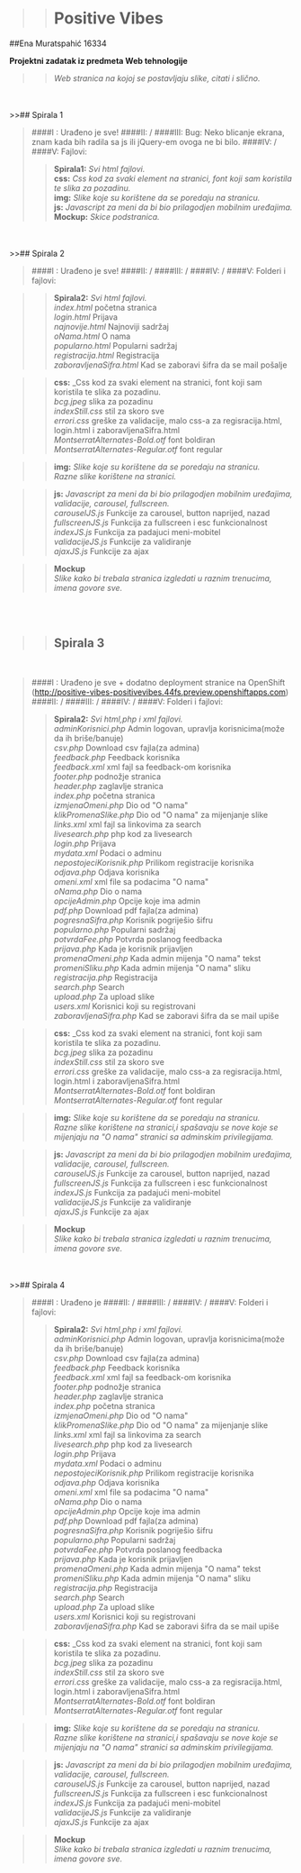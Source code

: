 ﻿>># Positive Vibes
##Ena Muratspahić 16334
<br>

**Projektni zadatak iz predmeta Web tehnologije**

>>_Web stranica na kojoj se postavljaju slike, citati i slično._
<br>
<br>
>>## Spirala 1
<br>

>####I : Urađeno je sve!
>####II: / 
>####III: Bug: Neko blicanje ekrana, znam kada bih radila sa js ili jQuery-em ovoga ne bi bilo.
>####IV: / 
>####V: Fajlovi:
>>**Spirala1:** _Svi html fajlovi._  <br>
>>**css:** _Css kod za svaki element na stranici, font koji sam koristila te slika za pozadinu._ <br>
>>**img:** _Slike koje su korištene da se poredaju na stranicu._ <br>
>>**js:** _Javascript za meni da bi bio prilagodjen mobilnim uređajima._ <br>
>>**Mockup:** _Skice podstranica._ 
<br>
<br>
>>## Spirala 2
<br>

>####I : Urađeno je sve!
>####II: / 
>####III: /
>####IV: /
>####V: Folderi i fajlovi:

>>**Spirala2:** _Svi html fajlovi._  <br>
>_index.html_ početna stranica<br>
>_login.html_ Prijava <br>
>_najnovije.html_ Najnoviji sadržaj<br>
>_oNama.html_ O nama<br>
>_popularno.html_ Popularni sadržaj<br>
>_registracija.html_ Registracija<br>
>_zaboravljenaSifra.html_ Kad se zaboravi šifra da se mail pošalje<br>

>>**css:** _Css kod za svaki element na stranici, font koji sam koristila te slika za pozadinu. <br>
>_bcg.jpeg_ slika za pozadinu<br>
>_indexStill.css_ stil za skoro sve<br>
>_errori.css_ greške za validacije, malo css-a za regisracija.html, login.html i zaboravljenaSifra.html <br>
>_MontserratAlternates-Bold.otf_ font boldiran<br>
>_MontserratAlternates-Regular.otf_ font regular<br>

>>**img:** _Slike koje su korištene da se poredaju na stranicu._ <br>
>_Razne slike korištene na stranici._

>>**js:** _Javascript za meni da bi bio prilagodjen mobilnim uređajima, validacije, carousel, fullscreen._ <br>
>>_carouselJS.js_ Funkcije za carousel, button naprijed, nazad<br>
>>_fullscreenJS.js_ Funkcija za fullscreen i esc funkcionalnost <br>
>>_indexJS.js_ Funkcija za padajuci meni-mobitel<br>
>>_validacijeJS.js_ Funkcije za validiranje<br>
>>_ajaxJS.js_ Funkcije za ajax<br>
 
>>**Mockup**<br>
>>_Slike kako bi trebala stranica izgledati u raznim trenucima, imena govore sve._
<br>
<br>

>>## Spirala 3
<br>

>####I : Urađeno je sve + dodatno deployment stranice na OpenShift (http://positive-vibes-positivevibes.44fs.preview.openshiftapps.com)
>####II: / 
>####III: /
>####IV: /
>####V: Folderi i fajlovi:
>>**Spirala2:** _Svi html,php i xml fajlovi._  <br>
>_adminKorisnici.php_ Admin logovan, upravlja korisnicima(može da ih briše/banuje)<br>
>_csv.php_ Download csv fajla(za admina)<br>
>_feedback.php_ Feedback korisnika <br>
>_feedback.xml_ xml fajl sa feedback-om korisnika <br>
>_footer.php_ podnožje stranica <br>
>_header.php_ zaglavlje stranica <br>
>_index.php_ početna stranica<br>
>_izmjenaOmeni.php_ Dio od "O nama" <br>
>_klikPromenaSlike.php_ Dio od "O nama" za mijenjanje slike <br>
>_links.xml_ xml fajl sa linkovima za search <br>
>_livesearch.php_ php kod za livesearch <br>
>_login.php_ Prijava <br>
>_mydata.xml_ Podaci o adminu <br>
>_nepostojeciKorisnik.php_ Prilikom registracije korisnika <br>
>_odjava.php_ Odjava korisnika <br>
>_omeni.xml_ xml file sa podacima "O nama" <br>
>_oNama.php_ Dio o nama <br>
>_opcijeAdmin.php_ Opcije koje ima admin <br>
>_pdf.php_ Download pdf fajla(za admina) <br>
>_pogresnaSifra.php_ Korisnik pogriješio šifru <br>
>_popularno.php_ Popularni sadržaj<br>
>_potvrdaFee.php_ Potvrda poslanog feedbacka<br>
>_prijava.php_ Kada je korisnik prijavljen <br>
>_promenaOmeni.php_ Kada admin mijenja "O nama" tekst <br>
>_promeniSliku.php_ Kada admin mijenja "O nama" sliku <br>
>_registracija.php_ Registracija<br>
>_search.php_ Search <br>
>_upload.php_ Za upload slike <br>
>_users.xml_ Korisnici koji su registrovani <br>
>_zaboravljenaSifra.php_ Kad se zaboravi šifra da se mail upiše<br>

>>**css:** _Css kod za svaki element na stranici, font koji sam koristila te slika za pozadinu. <br>
>_bcg.jpeg_ slika za pozadinu<br>
>_indexStill.css_ stil za skoro sve<br>
>_errori.css_ greške za validacije, malo css-a za regisracija.html, login.html i zaboravljenaSifra.html <br>
>_MontserratAlternates-Bold.otf_ font boldiran<br>
>_MontserratAlternates-Regular.otf_ font regular<br>

>>**img:** _Slike koje su korištene da se poredaju na stranicu._ <br>
>_Razne slike korištene na stranici,i spašavaju se nove koje se mijenjaju na "O nama" stranici sa adminskim privilegijama._

>>**js:** _Javascript za meni da bi bio prilagodjen mobilnim uređajima, validacije, carousel, fullscreen._ <br>
>>_carouselJS.js_ Funkcije za carousel, button naprijed, nazad<br>
>>_fullscreenJS.js_ Funkcija za fullscreen i esc funkcionalnost <br>
>>_indexJS.js_ Funkcija za padajući meni-mobitel<br>
>>_validacijeJS.js_ Funkcije za validiranje<br>
>>_ajaxJS.js_ Funkcije za ajax<br>
 
>>**Mockup**<br>
>>_Slike kako bi trebala stranica izgledati u raznim trenucima, imena govore sve._

<br>
<br>
>>## Spirala 4
<br>

>####I : Urađeno je 
>####II: / 
>####III: /
>####IV: /
>####V: Folderi i fajlovi:
>>**Spirala2:** _Svi html,php i xml fajlovi._  <br>
>_adminKorisnici.php_ Admin logovan, upravlja korisnicima(može da ih briše/banuje)<br>
>_csv.php_ Download csv fajla(za admina)<br>
>_feedback.php_ Feedback korisnika <br>
>_feedback.xml_ xml fajl sa feedback-om korisnika <br>
>_footer.php_ podnožje stranica <br>
>_header.php_ zaglavlje stranica <br>
>_index.php_ početna stranica<br>
>_izmjenaOmeni.php_ Dio od "O nama" <br>
>_klikPromenaSlike.php_ Dio od "O nama" za mijenjanje slike <br>
>_links.xml_ xml fajl sa linkovima za search <br>
>_livesearch.php_ php kod za livesearch <br>
>_login.php_ Prijava <br>
>_mydata.xml_ Podaci o adminu <br>
>_nepostojeciKorisnik.php_ Prilikom registracije korisnika <br>
>_odjava.php_ Odjava korisnika <br>
>_omeni.xml_ xml file sa podacima "O nama" <br>
>_oNama.php_ Dio o nama <br>
>_opcijeAdmin.php_ Opcije koje ima admin <br>
>_pdf.php_ Download pdf fajla(za admina) <br>
>_pogresnaSifra.php_ Korisnik pogriješio šifru <br>
>_popularno.php_ Popularni sadržaj<br>
>_potvrdaFee.php_ Potvrda poslanog feedbacka<br>
>_prijava.php_ Kada je korisnik prijavljen <br>
>_promenaOmeni.php_ Kada admin mijenja "O nama" tekst <br>
>_promeniSliku.php_ Kada admin mijenja "O nama" sliku <br>
>_registracija.php_ Registracija<br>
>_search.php_ Search <br>
>_upload.php_ Za upload slike <br>
>_users.xml_ Korisnici koji su registrovani <br>
>_zaboravljenaSifra.php_ Kad se zaboravi šifra da se mail upiše<br>

>>**css:** _Css kod za svaki element na stranici, font koji sam koristila te slika za pozadinu. <br>
>_bcg.jpeg_ slika za pozadinu<br>
>_indexStill.css_ stil za skoro sve<br>
>_errori.css_ greške za validacije, malo css-a za regisracija.html, login.html i zaboravljenaSifra.html <br>
>_MontserratAlternates-Bold.otf_ font boldiran<br>
>_MontserratAlternates-Regular.otf_ font regular<br>

>>**img:** _Slike koje su korištene da se poredaju na stranicu._ <br>
>_Razne slike korištene na stranici,i spašavaju se nove koje se mijenjaju na "O nama" stranici sa adminskim privilegijama._

>>**js:** _Javascript za meni da bi bio prilagodjen mobilnim uređajima, validacije, carousel, fullscreen._ <br>
>>_carouselJS.js_ Funkcije za carousel, button naprijed, nazad<br>
>>_fullscreenJS.js_ Funkcija za fullscreen i esc funkcionalnost <br>
>>_indexJS.js_ Funkcija za padajući meni-mobitel<br>
>>_validacijeJS.js_ Funkcije za validiranje<br>
>>_ajaxJS.js_ Funkcije za ajax<br>
 
>>**Mockup**<br>
>>_Slike kako bi trebala stranica izgledati u raznim trenucima, imena govore sve._


